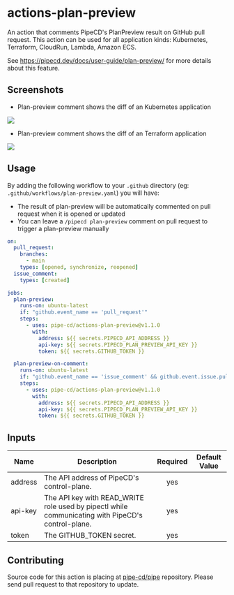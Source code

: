 # actions-plan-preview

An action that comments PipeCD's PlanPreview result on GitHub pull request. This action can be used for all application kinds: Kubernetes, Terraform, CloudRun, Lambda, Amazon ECS.

See https://pipecd.dev/docs/user-guide/plan-preview/ for more details about this feature.

## Screenshots

- Plan-preview comment shows the diff of an Kubernetes application

![](/assets/plan-preview-comment-kubernetes.png)

- Plan-preview comment shows the diff of an Terraform application

![](/assets/plan-preview-comment-terraform.png)

## Usage

By adding the following workflow to your `.github` directory (eg: `.github/workflows/plan-preview.yaml`) you will have:

- The result of plan-preview will be automatically commented on pull request when it is opened or updated 
- You can leave a `/pipecd plan-preview` comment on pull request to trigger a plan-preview manually


``` yaml
on:
  pull_request:
    branches:
      - main
    types: [opened, synchronize, reopened]
  issue_comment:
    types: [created]

jobs:
  plan-preview:
    runs-on: ubuntu-latest
    if: "github.event_name == 'pull_request'"
    steps:
      - uses: pipe-cd/actions-plan-preview@v1.1.0
        with:
          address: ${{ secrets.PIPECD_API_ADDRESS }}
          api-key: ${{ secrets.PIPECD_PLAN_PREVIEW_API_KEY }}
          token: ${{ secrets.GITHUB_TOKEN }}

  plan-preview-on-comment:
    runs-on: ubuntu-latest
    if: "github.event_name == 'issue_comment' && github.event.issue.pull_request && startsWith(github.event.comment.body, '/pipecd plan-preview')"
    steps:
      - uses: pipe-cd/actions-plan-preview@v1.1.0
        with:
          address: ${{ secrets.PIPECD_API_ADDRESS }}
          api-key: ${{ secrets.PIPECD_PLAN_PREVIEW_API_KEY }}
          token: ${{ secrets.GITHUB_TOKEN }}
```

## Inputs

| Name                            | Description                                                                                       | Required | Default Value |
|---------------------------------|---------------------------------------------------------------------------------------------------|:--------:|:-------------:|
| address                         | The API address of PipeCD's control-plane.                                                        |    yes   |               |
| api-key                         | The API key with READ_WRITE role used by pipectl while communicating with PipeCD's control-plane. |    yes   |               |
| token                           | The GITHUB_TOKEN secret.                                                                          |    yes   |               |

## Contributing

Source code for this action is placing at [pipe-cd/pipe](https://github.com/pipe-cd/pipe/tree/master/dockers/actions-plan-preview) repository.
Please send pull request to that repository to update.

